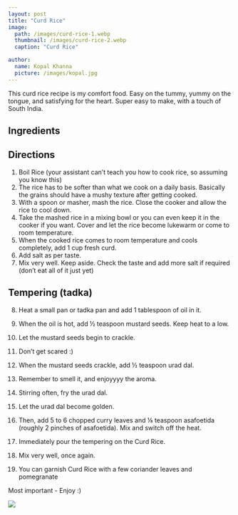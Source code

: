 ```yaml
---
layout: post
title: "Curd Rice"
image:
  path: /images/curd-rice-1.webp
  thumbnail: /images/curd-rice-2.webp
  caption: "Curd Rice"

author:
  name: Kopal Khanna
  picture: /images/kopal.jpg
---
```


This curd rice recipe is my comfort food. Easy on the tummy, yummy on the tongue, and satisfying for the heart. Super easy to make, with a touch of South India.

## Ingredients

## Directions

1. Boil Rice (your assistant can’t teach you how to cook rice, so assuming you know this)
2. The rice has to be softer than what we cook on a daily basis. Basically the grains should have a mushy texture after getting cooked.
3. With a spoon or masher, mash the rice. Close the cooker and allow the rice to cool down.
4. Take the mashed rice in a mixing bowl or you can even keep it in the cooker if you want. Cover and let the rice become lukewarm or come to room temperature.
5. When the cooked rice comes to room temperature and cools completely, add 1 cup fresh curd.
6. Add salt as per taste.
7. Mix very well. Keep aside. Check the taste and add more salt if required (don’t eat all of it just yet)

## Tempering (tadka)

8. Heat a small pan or tadka pan and add 1 tablespoon of oil in it.
9. When the oil is hot, add ½ teaspoon mustard seeds. Keep heat to a low.

10. Let the mustard seeds begin to crackle.
11. Don’t get scared :)
12. When the mustard seeds crackle, add ½ teaspoon urad dal.
13. Remember to smell it, and enjoyyyy the aroma.
14. Stirring often, fry the urad dal.
15. Let the urad dal become golden.
16. Then, add 5 to 6 chopped curry leaves and ⅛ teaspoon asafoetida (roughly 2 pinches of asafoetida). Mix and switch off the heat.
17. Immediately pour the tempering on the Curd Rice.
18. Mix very well, once again.
19. You can garnish Curd Rice with a few coriander leaves and pomegranate

Most important - Enjoy :)

<img src="/rosies-recipes/images/curd-rice-2.webp">
